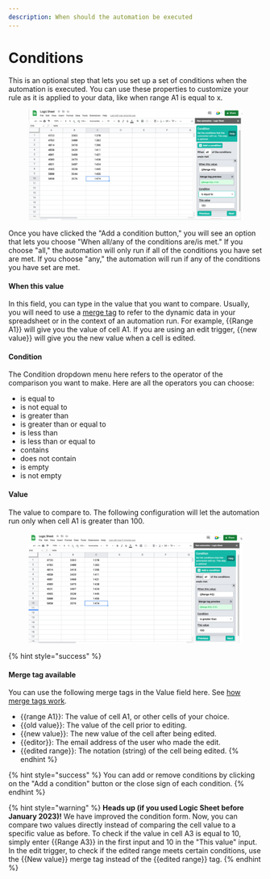 ```yaml
---
description: When should the automation be executed
---
```


# Conditions

This is an optional step that lets you set up a set of conditions when the automation is executed. You can use these properties to customize your rule as it is applied to your data, like when range A1 is equal to x.

<figure><img src="../.gitbook/assets/image (73).png" alt=""><figcaption></figcaption></figure>

Once you have clicked the "Add a condition button," you will see an option that lets you choose "When all/any of the conditions are/is met." If you choose "all," the automation will only run if all of the conditions you have set are met. If you choose "any," the automation will run if any of the conditions you have set are met.

#### When this value

In this field, you can type in the value that you want to compare. Usually, you will need to use a [merge tag](merge-tags.md) to refer to the dynamic data in your spreadsheet or in the context of an automation run. For example, \{{Range A1\}} will give you the value of cell A1. If you are using an edit trigger, \{{new value\}} will give you the new value when a cell is edited.

#### Condition

The Condition dropdown menu here refers to the operator of the comparison you want to make. Here are all the operators you can choose:

* is equal to
* is not equal to
* is greater than
* is greater than or equal to
* is less than
* is less than or equal to
* contains
* does not contain
* is empty
* is not empty

#### Value

The value to compare to. The following configuration will let the automation run only when cell A1 is greater than 100.

<figure><img src="../.gitbook/assets/image (27).png" alt=""><figcaption></figcaption></figure>

{% hint style="success" %}
#### Merge tag available

You can use the following merge tags in the Value field here. See [how merge tags work](merge-tags.md).

* \{{range A1\}}: The value of cell A1, or other cells of your choice.
* \{{old value\}}: The value of the cell prior to editing.
* \{{new value\}}: The new value of the cell after being edited.
* \{{editor\}}: The email address of the user who made the edit.
* \{{edited range\}}: The notation (string) of the cell being edited.
{% endhint %}

{% hint style="success" %}
You can add or remove conditions by clicking on the "Add a condition" button or the close sign of each condition.
{% endhint %}

{% hint style="warning" %}
**Heads up (if you used Logic Sheet before January 2023)!** We have improved the condition form. Now, you can compare two values directly instead of comparing the cell value to a specific value as before. To check if the value in cell A3 is equal to 10, simply enter \{{Range A3\}} in the first input and 10 in the "This value" input. In the edit trigger, to check if the edited range meets certain conditions, use the \{{New value\}} merge tag instead of the \{{edited range\}} tag.
{% endhint %}
